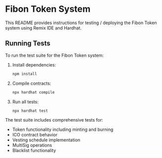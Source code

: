 # Fibon Token System

This README provides instructions for testing / deploying the Fibon Token system using Remix IDE and Hardhat.

## Running Tests

To run the test suite for the Fibon Token system:

1. Install dependencies:
   ```bash
   npm install
   ```

2. Compile contracts:
   ```bash
   npx hardhat compile
   ```

3. Run all tests:
   ```bash
   npx hardhat test
   ```

The test suite includes comprehensive tests for:
- Token functionality including minting and burning
- ICO contract behavior
- Vesting schedule implementation
- MultiSig operations
- Blacklist functionality


